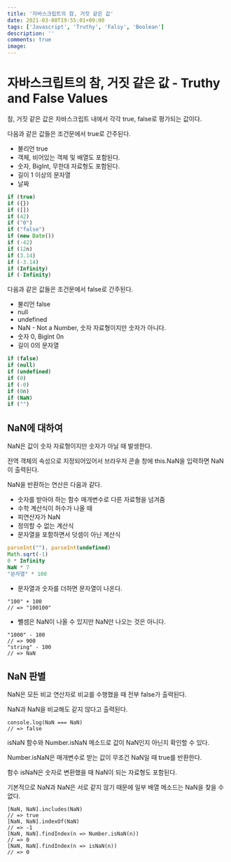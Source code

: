 ```yaml
---
title: '자바스크립트의 참, 거짓 같은 값'
date: 2021-03-08T19:55:01+09:00
tags: ['Javascript', 'Truthy', 'Falsy', 'Boolean']
description: ''
comments: true
image:
---
```


# 자바스크립트의 참, 거짓 같은 값 - Truthy and False Values

참, 거짓 같은 값은 자바스크립트 내에서 각각 true, false로 평가되는 값이다.

다음과 같은 값들은 조건문에서 true로 간주된다.

- 불리언 true
- 객체, 비어있는 객체 및 배열도 포함된다.
- 숫자, BigInt, 무한대 자료형도 포함된다.
- 길이 1 이상의 문자열
- 날짜

```Javascript
if (true)
if ({})
if ([])
if (42)
if ("0")
if ("false")
if (new Date())
if (-42)
if (12n)
if (3.14)
if (-3.14)
if (Infinity)
if (-Infinity)
```

다음과 같은 값들은 조건문에서 false로 간주된다.

- 불리언 false
- null
- undefined
- NaN - Not a Number, 숫자 자료형이지만 숫자가 아니다.
- 숫자 0, BigInt 0n
- 길이 0의 문자열

```Javascript
if (false)
if (null)
if (undefined)
if (0)
if (-0)
if (0n)
if (NaN)
if ("")
```

## NaN에 대하여

NaN은 값이 숫자 자료형이지만 숫자가 아닐 때 발생한다.

전역 객체의 속성으로 지정되어있어서 브라우저 콘솔 창에 this.NaN을 입력하면 NaN이 출력된다.

NaN을 반환하는 연산은 다음과 같다.

- 숫자를 받아야 하는 함수 매개변수로 다른 자료형을 넘겨줌
- 수학 계산식이 허수가 나올 때
- 피연산자가 NaN
- 정의할 수 없는 계산식
- 문자열을 포함하면서 덧셈이 아닌 계산식

```Javascript
parseInt(""), parseInt(undefined)
Math.sqrt(-1)
0 * Infinity
NaN * 7
"문자열" * 100
```

- 문자열과 숫자를 더하면 문자열이 나온다.

```JS
"100" + 100
// => "100100"
```

- 뺄셈은 NaN이 나올 수 있지만 NaN만 나오는 것은 아니다.

```JS
"1000" - 100
// => 900
"string" - 100
// => NaN
```

## NaN 판별

NaN은 모든 비교 연산자로 비교를 수행했을 때 전부 false가 출력된다.

NaN과 NaN을 비교해도 같지 않다고 출력된다.

```JS
console.log(NaN === NaN)
// => false
```

isNaN 함수와 Number.isNaN 메소드로 값이 NaN인지 아닌지 확인할 수 있다.

Number.isNaN은 매개변수로 받는 값이 무조건 NaN일 때 true를 반환한다.

함수 isNaN은 숫자로 변환했을 때 NaN이 되는 자료형도 포함된다.

기본적으로 NaN과 NaN은 서로 같지 않기 때문에 일부 배열 메소드는 NaN을 찾을 수 없다.

```JS
[NaN, NaN].includes(NaN)
// => true
[NaN, NaN].indexOf(NaN)
// => -1
[NaN, NaN].findIndex(n => Number.isNaN(n))
// => 0
[NaN, NaN].findIndex(n => isNaN(n))
// => 0
```
